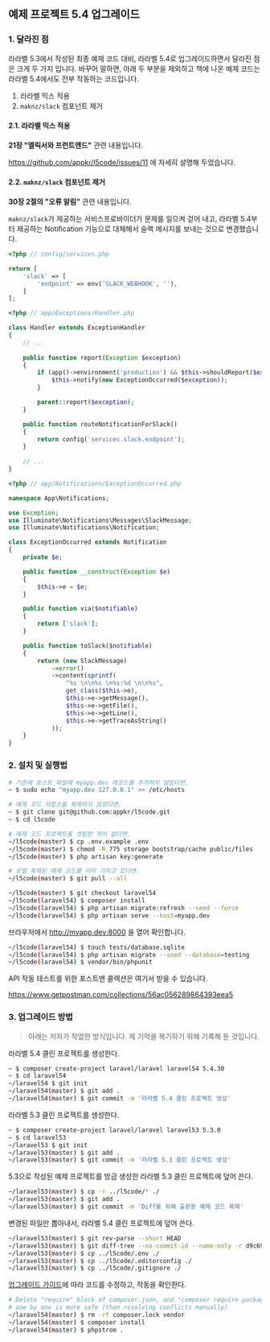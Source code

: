 ## 예제 프로젝트 5.4 업그레이드

### 1. 달라진 점

라라벨 5.3에서 작성된 최종 예제 코드 대비, 라라벨 5.4로 업그레이드하면서 달라진 점은 크게 두 가지 입니다. 바꾸어 말하면, 아래 두 부분을 제외하고 책에 나온 예제 코드는 라라벨 5.4에서도 전부 작동하는 코드입니다. 

1. 라라벨 믹스 적용
2. `maknz/slack` 컴포넌트 제거

#### 2.1. 라라벨 믹스 적용

**21장 "엘릭서와 프런트엔드"** 관련 내용입니다. 

https://github.com/appkr/l5code/issues/11 에 자세히 설명해 두었습니다.

#### 2.2. `maknz/slack` 컴포넌트 제거

**30장 2절의 "오류 알림"** 관련 내용입니다. 

`maknz/slack`가 제공하는 서비스프로바이더가 문제를 일으켜 걷어 내고, 라라벨 5.4부터 제공하는 Notification 기능으로 대체해서 슬랙 메시지를 보내는 것으로 변경했습니다.

```php
<?php // config/services.php

return [
    'slack' => [
        'endpoint' => env('SLACK_WEBHOOK', ''),
    ]
];
```

```php
<?php // app/Exceptions/Handler.php

class Handler extends ExceptionHandler
{
    // ...
    
    public function report(Exception $exception)
    {
        if (app()->environment('production') && $this->shouldReport($exception)) {
            $this->notify(new ExceptionOccurred($exception));
        }

        parent::report($exception);
    }

    public function routeNotificationForSlack()
    {
        return config('services.slack.endpoint');
    }
    
    // ...
}
```

```php
<?php // app/Notifications/ExceptionOccurred.php

namespace App\Notifications;

use Exception;
use Illuminate\Notifications\Messages\SlackMessage;
use Illuminate\Notifications\Notification;

class ExceptionOccurred extends Notification
{
    private $e;

    public function __construct(Exception $e)
    {
        $this->e = $e;
    }

    public function via($notifiable)
    {
        return ['slack'];
    }

    public function toSlack($notifiable)
    {
        return (new SlackMessage)
            ->error()
            ->content(sprintf(
                "%s \n\n%s \n%s:%d \n\n%s",
                get_class($this->e),
                $this->e->getMessage(),
                $this->e->getFile(),
                $this->e->getLine(),
                $this->e->getTraceAsString()
            ));
    }
}
```

### 2. 설치 및 실행법

```bash
# 기존에 호스트 파일에 myapp.dev 레코드를 추가하지 않았다면. 
~ $ sudo echo "myapp.dev 127.0.0.1" >> /etc/hosts

# 예제 코드 저장소를 복제하지 않았다면.
~ $ git clone git@github.com:appkr/l5code.git
~ $ cd l5code

# 예제 코드 프로젝트를 셋팅한 적이 없다면.
~/l5code(master) $ cp .env.example .env
~/l5code(master) $ chmod -R 775 storage bootstrap/cache public/files
~/l5code(master) $ php artisan key:generate

# 로컬 복제된 예제 코드를 이미 가지고 있다면.
~/l5code(master) $ git pull --all

~/l5code(master) $ git checkout laravel54
~/l5code(laravel54) $ composer install
~/l5code(laravel54) $ php artisan migrate:refresh --seed --force
~/l5code(laravel54) $ php artisan serve --host=myapp.dev
```

브라우저에서 http://myapp.dev:8000 을 열어 확인합니다.

```bash
~/l5code(laravel54) $ touch tests/database.sqlite
~/l5code(laravel54) $ php artisan migrate --seed --database=testing
~/l5code(laravel54) $ vendor/bin/phpunit
```

API 작동 테스트를 위한 포스트맨 콜렉션은 여기서 받을 수 있습니다.

https://www.getpostman.com/collections/56ac056289864393eea5

### 3. 업그레이드 방법

> 아래는 저자가 작업한 방식입니다. 제 기억을 복기하기 위해 기록해 둔 것입니다.

라라벨 5.4 클린 프로젝트를 생성한다.

```bash
~ $ composer create-project laravel/laravel laravel54 5.4.30
~ $ cd laravel54
~/laravel54 $ git init
~/laravel54(master) $ git add .
~/laravel54(master) $ git commit -m '라라벨 5.4 클린 프로젝트 생성'
```

라라벨 5.3 클린 프로젝트를 생성한다.

```bash
~ $ composer create-project laravel/laravel laravel53 5.3.0
~ $ cd laravel53
~/laravel53 $ git init
~/laravel53(master) $ git add .
~/laravel53(master) $ git commit -m '라라벨 5.3 클린 프로젝트 생성'
```

5.3으로 작성된 예제 프로젝트를 방금 생성한 라라벨 5.3 클린 프로젝트에 덮어 쓴다.

```bash
~/laravel53(master) $ cp -r ../l5code/* ./
~/laravel53(master) $ git add .
~/laravel53(master) $ git commit -m 'Diff를 위해 출판용 예제 코드 복제'
```

변경된 파일만 뽑아내서, 라라벨 5.4 클린 프로젝트에 덮어 쓴다.

```bash
~/laravel53(master) $ git rev-parse --short HEAD
~/laravel53(master) $ git diff-tree --no-commit-id --name-only -r d9c6942 | xargs -I{} rsync -R {} ../laravel54
~/laravel53(master) $ cp ../l5code/.env ./
~/laravel53(master) $ cp ../l5code/.editorconfig ./
~/laravel53(master) $ cp ../l5code/.gitignore ./
```

[업그레이드 가이드](https://laravel.com/docs/5.4/upgrade)에 따라 코드를 수정하고, 작동을 확인한다.

```bash
# Delete "require" block of composer.json, and "composer require package" 
# one by one is more safe (than resolving conflicts manually)
~/laravel54(master) $ rm -rf composer.lock vendor
~/laravel54(master) $ composer install
~/laravel54(master) $ phpstrom .
```
